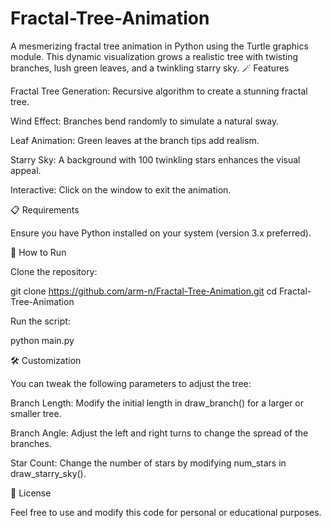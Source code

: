 # Fractal-Tree-Animation
A mesmerizing fractal tree animation in Python using the Turtle graphics module. This dynamic visualization grows a realistic tree with twisting branches, lush green leaves, and a twinkling starry sky.
🪄 Features

Fractal Tree Generation: Recursive algorithm to create a stunning fractal tree.

Wind Effect: Branches bend randomly to simulate a natural sway.

Leaf Animation: Green leaves at the branch tips add realism.

Starry Sky: A background with 100 twinkling stars enhances the visual appeal.

Interactive: Click on the window to exit the animation.

📋 Requirements

Ensure you have Python installed on your system (version 3.x preferred).

🚀 How to Run

Clone the repository:

git clone https://github.com/arm-n/Fractal-Tree-Animation.git
cd Fractal-Tree-Animation

Run the script:

python main.py

🛠️ Customization

You can tweak the following parameters to adjust the tree:

Branch Length: Modify the initial length in draw_branch() for a larger or smaller tree.

Branch Angle: Adjust the left and right turns to change the spread of the branches.

Star Count: Change the number of stars by modifying num_stars in draw_starry_sky().


📜 License

Feel free to use and modify this code for personal or educational purposes.
